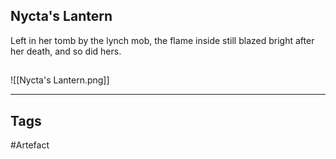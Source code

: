 ## Nycta's Lantern
Left in her tomb by the lynch mob,
the flame inside still blazed bright after her death,
and so did hers.
## 
![[Nycta's Lantern.png]]

---
## Tags
#Artefact